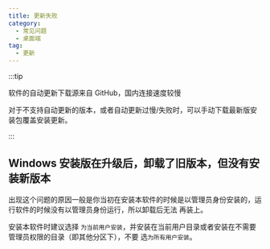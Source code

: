 ```yaml
---
title: 更新失败
category:
  - 常见问题
  - 桌面端
tag:
  - 更新
---
```


:::tip

软件的自动更新下载源来自 GitHub，国内连接速度较慢

对于不支持自动更新的版本，或者自动更新过慢/失败时，可以手动下载最新版安装包覆盖安装更新。

:::

## Windows 安装版在升级后，卸载了旧版本，但没有安装新版本

出现这个问题的原因一般是你当初在安装本软件的时候是以管理员身份安装的，运行软件的时候没有以管理员身份运行，所以卸载后无法
再装上。

安装本软件时建议选择 `为当前用户安装`，并安装在当前用户目录或者安装在不需要管理员权限的目录（即其他分区下），不要
选`为所有用户安装`。

